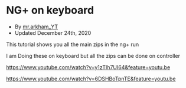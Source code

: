 # NG+ on keyboard
- By [mr.arkham_YT](https://www.speedrun.com/user/mr.arkham_YT)
- Updated December 24th, 2020

This tutorial shows you all the main zips in the ng+ run

I am Doing these on keyboard but all the zips can be done on controller  

https://www.youtube.com/watch?v=y1zTIh7UI64&feature=youtu.be

https://www.youtube.com/watch?v=6DSHBoTpnTE&feature=youtu.be